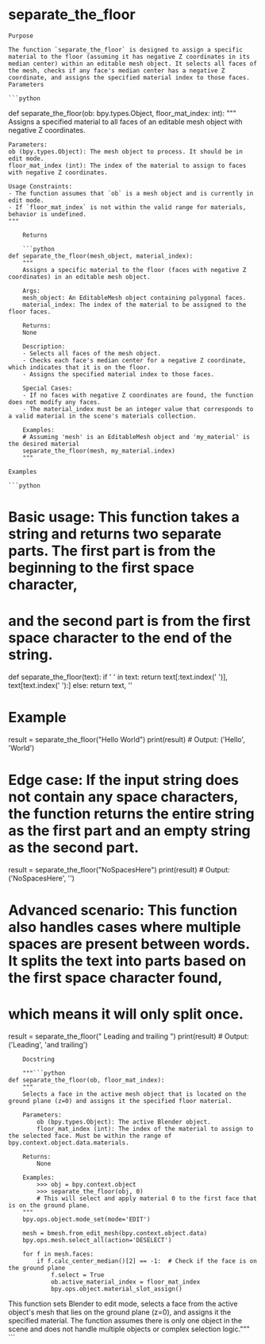 # separate_the_floor

    Purpose

    The function `separate_the_floor` is designed to assign a specific material to the floor (assuming it has negative Z coordinates in its median center) within an editable mesh object. It selects all faces of the mesh, checks if any face's median center has a negative Z coordinate, and assigns the specified material index to those faces.
    Parameters

    ```python
def separate_the_floor(ob: bpy.types.Object, floor_mat_index: int):
    """
    Assigns a specified material to all faces of an editable mesh object with negative Z coordinates.

    Parameters:
    ob (bpy.types.Object): The mesh object to process. It should be in edit mode.
    floor_mat_index (int): The index of the material to assign to faces with negative Z coordinates.

    Usage Constraints:
    - The function assumes that `ob` is a mesh object and is currently in edit mode.
    - If `floor_mat_index` is not within the valid range for materials, behavior is undefined.
    """
```
    Returns

    ```python
def separate_the_floor(mesh_object, material_index):
    """
    Assigns a specific material to the floor (faces with negative Z coordinates) in an editable mesh object.

    Args:
    mesh_object: An EditableMesh object containing polygonal faces.
    material_index: The index of the material to be assigned to the floor faces.

    Returns:
    None

    Description:
    - Selects all faces of the mesh object.
    - Checks each face's median center for a negative Z coordinate, which indicates that it is on the floor.
    - Assigns the specified material index to those faces.

    Special Cases:
    - If no faces with negative Z coordinates are found, the function does not modify any faces.
    - The material_index must be an integer value that corresponds to a valid material in the scene's materials collection.

    Examples:
    # Assuming 'mesh' is an EditableMesh object and 'my_material' is the desired material
    separate_the_floor(mesh, my_material.index)
    """
```
    Examples

    ```python
# Basic usage: This function takes a string and returns two separate parts. The first part is from the beginning to the first space character,
# and the second part is from the first space character to the end of the string.
def separate_the_floor(text):
    if ' ' in text:
        return text[:text.index(' ')], text[text.index(' '):]
    else:
        return text, ''

# Example
result = separate_the_floor("Hello World")
print(result)  # Output: ('Hello', 'World')

# Edge case: If the input string does not contain any space characters, the function returns the entire string as the first part and an empty string as the second part.
result = separate_the_floor("NoSpacesHere")
print(result)  # Output: ('NoSpacesHere', '')

# Advanced scenario: This function also handles cases where multiple spaces are present between words. It splits the text into parts based on the first space character found,
# which means it will only split once.
result = separate_the_floor("  Leading and trailing   ")
print(result)  # Output: ('Leading', 'and trailing')
```
    Docstring

    """```python
def separate_the_floor(ob, floor_mat_index):
    """
    Selects a face in the active mesh object that is located on the ground plane (z=0) and assigns it the specified floor material.

    Parameters:
        ob (bpy.types.Object): The active Blender object.
        floor_mat_index (int): The index of the material to assign to the selected face. Must be within the range of bpy.context.object.data.materials.

    Returns:
        None

    Examples:
        >>> obj = bpy.context.object
        >>> separate_the_floor(obj, 0)
        # This will select and apply material 0 to the first face that is on the ground plane.
    """
    bpy.ops.object.mode_set(mode='EDIT')
    
    mesh = bmesh.from_edit_mesh(bpy.context.object.data)
    bpy.ops.mesh.select_all(action='DESELECT')
    
    for f in mesh.faces:
        if f.calc_center_median()[2] == -1:  # Check if the face is on the ground plane
            f.select = True
            ob.active_material_index = floor_mat_index
            bpy.ops.object.material_slot_assign()
```

This function sets Blender to edit mode, selects a face from the active object's mesh that lies on the ground plane (z=0), and assigns it the specified material. The function assumes there is only one object in the scene and does not handle multiple objects or complex selection logic."""
    ```